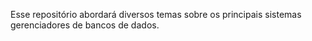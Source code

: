 Esse repositório abordará diversos temas sobre os principais sistemas gerenciadores de bancos de dados.